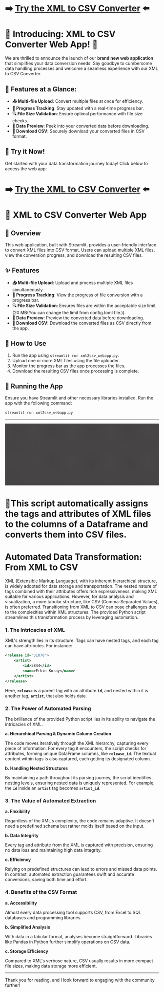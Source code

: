 # ➡️ [Try the XML to CSV Converter](http://xml2csv.streamlit.app) ⬅️
# 🌟 Introducing: XML to CSV Converter Web App! 🌟

We are thrilled to announce the launch of our **brand new web application** that simplifies your data conversion needs! Say goodbye to cumbersome data handling processes and welcome a seamless experience with our XML to CSV Converter.

## 🚀 Features at a Glance:
- **📤 Multi-file Upload**: Convert multiple files at once for efficiency.
- **🚀 Progress Tracking**: Stay updated with a real-time progress bar.
- **🔍 File Size Validation**: Ensure optimal performance with file size checks.
- **🔎 Data Preview**: Peek into your converted data before downloading.
- **💾 Download CSV**: Securely download your converted files in CSV format.

## 🎉 Try it Now!
Get started with your data transformation journey today! Click below to access the web app:

# ➡️ [Try the XML to CSV Converter](http://xml2csv.streamlit.app) ⬅️



# 🔄 XML to CSV Converter Web App
## 📜 Overview
This web application, built with Streamlit, provides a user-friendly interface to convert XML files into CSV format. Users can upload multiple XML files, view the conversion progress, and download the resulting CSV files.

## ✨ Features
- **📤 Multi-file Upload**: Upload and process multiple XML files simultaneously.
- **🚀 Progress Tracking**: View the progress of file conversion with a progress bar.
- **🔍 File Size Validation**: Ensures files are within the acceptable size limit (20 MB(You can change the limit from config.toml file.)).
- **🔎 Data Preview**: Preview the converted data before downloading.
- **💾 Download CSV**: Download the converted files as CSV directly from the app.

## 🚀 How to Use
1. Run the app using `streamlit run xml2csv_webapp.py`.
2. Upload one or more XML files using the file uploader.
3. Monitor the progress bar as the app processes the files.
4. Download the resulting CSV files once processing is complete.

## 🔧 Running the App
Ensure you have Streamlit and other necessary libraries installed. Run the app with the following command:

```shell
streamlit run xml2csv_webapp.py
```


--------------------



![xml2csv](https://github.com/ofurkancoban/xml2csv/blob/master/img/xml2csv.gif)
# 📌This script automatically assigns the tags and attributes of XML files to the columns of a Dataframe and converts them into CSV files.

# Automated Data Transformation: From XML to CSV

XML (Extensible Markup Language), with its inherent hierarchical structure, is widely adopted for data storage and transportation. The nested nature of tags combined with their attributes offers rich expressiveness, making XML suitable for various applications. However, for data analysis and visualization, a more tabular structure, like CSV (Comma-Separated Values), is often preferred. Transitioning from XML to CSV can pose challenges due to the complexities within XML structures. The provided Python script streamlines this transformation process by leveraging automation.

### **1. The Intricacies of XML**

XML's strength lies in its structure. Tags can have nested tags, and each tag can have attributes. For instance:

```xml
<release id="31070">
    <artist>
        <id>5844</id>
        <name>Erkin Koray</name>
    </artist>
</release>
```

Here, **`release`** is a parent tag with an attribute **`id`**, and nested within it is another tag, **`artist`**, that also holds data.

### **2. The Power of Automated Parsing**

The brilliance of the provided Python script lies in its ability to navigate the intricacies of XML.

**a. Hierarchical Parsing & Dynamic Column Creation**

The code moves iteratively through the XML hierarchy, capturing every piece of information. For every tag it encounters, the script checks for attributes, forming unique DataFrame columns, like **`release_id`**. The textual content within tags is also captured, each getting its designated column.

**b. Handling Nested Structures**

By maintaining a path throughout its parsing journey, the script identifies nesting levels, ensuring nested data is uniquely represented. For example, the **`id`** inside an **`artist`** tag becomes **`artist_id`**.

### **3. The Value of Automated Extraction**

**a. Flexibility**

Regardless of the XML's complexity, the code remains adaptive. It doesn't need a predefined schema but rather molds itself based on the input.

**b. Data Integrity**

Every tag and attribute from the XML is captured with precision, ensuring no data loss and maintaining high data integrity.

**c. Efficiency**

Relying on predefined structures can lead to errors and missed data points. In contrast, automated extraction guarantees swift and accurate conversions, saving both time and effort.

### **4. Benefits of the CSV Format**

**a. Accessibility**

Almost every data processing tool supports CSV, from Excel to SQL databases and programming libraries.

**b. Simplified Analysis**

With data in a tabular format, analyses become straightforward. Libraries like Pandas in Python further simplify operations on CSV data.

**c. Storage Efficiency**

Compared to XML's verbose nature, CSV usually results in more compact file sizes, making data storage more efficient.

---
Thank you for reading, and I look forward to engaging with the community further!
